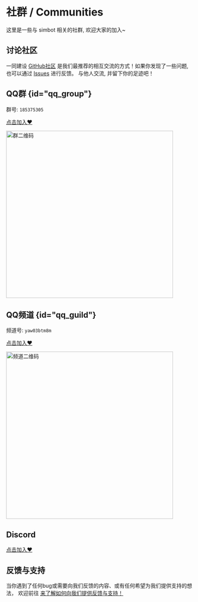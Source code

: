 # 社群 / Communities

这里是一些与 simbot 相关的社群, 欢迎大家的加入~

## 讨论社区

一同建设 [GitHub社区](https://github.com/orgs/simple-robot/discussions) 
是我们最推荐的相互交流的方式！如果你发现了一些问题, 
也可以通过 [Issues](https://github.com/simple-robot/simpler-robot/issues) 进行反馈。 
与他人交流, 并留下你的足迹吧！

## QQ群 {id="qq_group"}

<tldr>
<p><control>群号: </control> <code>185375305</code></p>
<p>
<a href="http://qm.qq.com/cgi-bin/qm/qr?_wv=1027&amp;k=1cMawVHBGR3IFKHaIgWlVpXx1alKXgyM&amp;authKey=nhEUdT3BnqrTJEaFzlHc8JTFlYzqHkVR4bQj%2BDMMoHuUAVG1Rgt0j%2Ffrym5uFlx3&amp;noverify=0&amp;group_code=185375305">
<control>点击加入♥</control>
</a>
</p>
</tldr>

<img src="qq-group-qrcode.png" alt="群二维码" thumbnail="true" height="450"/>

## QQ频道 {id="qq_guild"}

<tldr>
<p><control>频道号: </control> <code>yaw03btm8m</code></p>
<p><a href="https://pd.qq.com/s/32yn6zj65">
<control>点击加入♥</control>
</a></p>
</tldr>

<img alt="频道二维码" thumbnail="true" src="qq-guild-qrcode.png" height="450"/>

## Discord

<tldr>
<p><a href="https://discord.gg/eFB3HeBp9B">
<control>点击加入♥</control>
</a></p>

</tldr>

## 反馈与支持

当你遇到了任何bug或需要向我们反馈的内容、或有任何希望为我们提供支持的想法，
欢迎前往
<a href="feedback-and-support.md" />
来了解如何向我们提供反馈与支持！